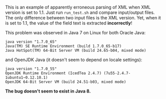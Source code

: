 This is an example of apparently erroneous parsing of XML when XML version is set to 1.1.  Just run ``run_test.sh`` and compare input/output files. The only difference between two input files is the XML version. Yet, when it is set to 1.1, the value of the field text is extracted **incorrectly**!

This problem was observed in Java 7 on Linux for both Oracle Java:
```
java version "1.7.0_65"
Java(TM) SE Runtime Environment (build 1.7.0_65-b17)
Java HotSpot(TM) 64-Bit Server VM (build 24.65-b04, mixed mode)
```
and OpenJDK Java (it doesn't seem to depend on locale settings):
```
java version "1.7.0_55"
OpenJDK Runtime Environment (IcedTea 2.4.7) (7u55-2.4.7-1ubuntu1~0.12.10.1)
OpenJDK 64-Bit Server VM (build 24.51-b03, mixed mode)
```

**The bug doesn't seem to exist in Java 8.**

